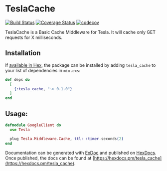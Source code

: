 # TeslaCache

[![Build Status](https://travis-ci.org/emerleite/tesla_cache.svg?branch=master)](https://travis-ci.org/emerleite/tesla_cache)
[![Coverage Status](https://coveralls.io/repos/github/emerleite/tesla_cache/badge.svg?branch=master)](https://coveralls.io/github/emerleite/tesla_cache?branch=master)
[![codecov](https://codecov.io/gh/emerleite/tesla_cache/branch/master/graph/badge.svg)](https://codecov.io/gh/emerleite/tesla_cache)

TeslaCache is a Basic Cache Middleware for Tesla. It will cache only GET requests for X milliseconds.

## Installation

If [available in Hex](https://hex.pm/docs/publish), the package can be installed
by adding `tesla_cache` to your list of dependencies in `mix.exs`:

```elixir
def deps do
  [
    {:tesla_cache, "~> 0.1.0"}
  ]
end
```

## Usage:

```elixir
defmodule GoogleClient do
  use Tesla

  plug Tesla.Middleware.Cache, ttl: :timer.seconds(2)
end
```

Documentation can be generated with [ExDoc](https://github.com/elixir-lang/ex_doc)
and published on [HexDocs](https://hexdocs.pm). Once published, the docs can
be found at [https://hexdocs.pm/tesla_cache](https://hexdocs.pm/tesla_cache).

